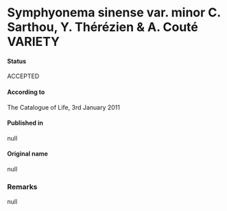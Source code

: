 # Symphyonema sinense var. minor C. Sarthou, Y. Thérézien & A. Couté VARIETY

#### Status
ACCEPTED

#### According to
The Catalogue of Life, 3rd January 2011

#### Published in
null

#### Original name
null

### Remarks
null